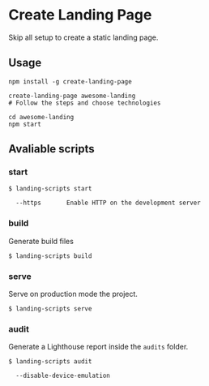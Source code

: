 # Create Landing Page

Skip all setup to create a static landing page.

## Usage

```
npm install -g create-landing-page

create-landing-page awesome-landing
# Follow the steps and choose technologies

cd awesome-landing
npm start
```

## Avaliable scripts


### start
```
$ landing-scripts start

  --https       Enable HTTP on the development server
```



### build
Generate build files
```
$ landing-scripts build
```


### serve
Serve on production mode the project.
```
$ landing-scripts serve
```


### audit
Generate a Lighthouse report inside the `audits` folder.
```
$ landing-scripts audit

  --disable-device-emulation
```

